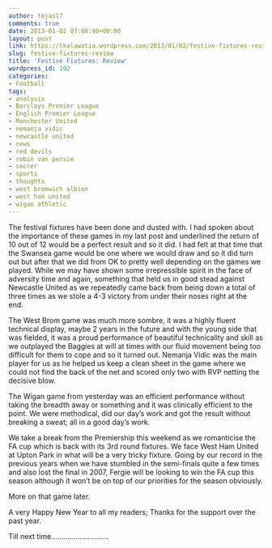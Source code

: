 ```yaml
---
author: tejas17
comments: true
date: 2013-01-02 07:08:40+00:00
layout: post
link: https://tkalawatia.wordpress.com/2013/01/02/festive-fixtures-review/
slug: festive-fixtures-review
title: 'Festive Fixtures: Review'
wordpress_id: 192
categories:
- Football
tags:
- analysis
- Barclays Premier League
- English Premier League
- Manchester United
- nemanja vidic
- newcastle united
- news
- red devils
- robin van persie
- soccer
- sports
- thoughts
- west bromwich albion
- west ham united
- wigan athletic
---
```


The festival fixtures have been done and dusted with. I had spoken about the importance of these games in my last post and underlined the return of 10 out of 12 would be a perfect result and so it did. I had felt at that time that the Swansea game would be one where we would draw and so it did turn out but after that we did from OK to pretty well depending on the games we played. While we may have shown some irrepressible spirit in the face of adversity time and again, something that held us in good stead against Newcastle United as we repeatedly came back from being down a total of three times as we stole a 4-3 victory from under their noses right at the end.

The West Brom game was much more sombre, it was a highly fluent technical display, maybe 2 years in the future and with the young side that was fielded, it was a proud performance of beautiful technicality and skill as we outplayed the Baggies at will at times with our fluid movement being too difficult for them to cope and so it turned out. Nemanja Vidic was the main player for us as he helped us keep a clean sheet in the game where we could not find the back of the net and scored only two with RVP netting the decisive blow.

The Wigan game from yesterday was an efficient performance without taking the breadth away or something and it was clinically efficient to the point. We were methodical, did our day’s work and got the result without breaking a sweat; all in a good day’s work.

We take a break from the Premiership this weekend as we romanticise the FA cup which is back with its 3rd round fixtures. We face West Ham United at Upton Park in what will be a very tricky fixture. Going by our record in the previous years when we have stumbled in the semi-finals quite a few times and also lost the final in 2007, Fergie will be looking to win the FA cup this season although it won’t be on top of our priorities for the season obviously.

More on that game later.

A very Happy New Year to all my readers; Thanks for the support over the past year.

Till next time……………………….
